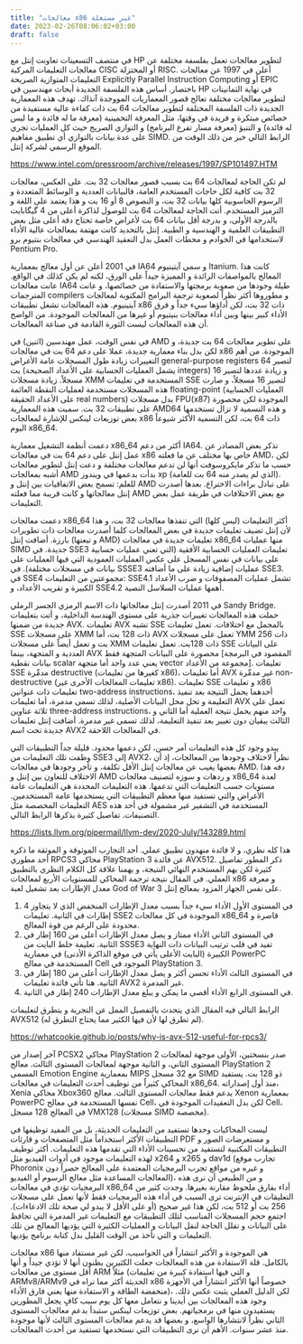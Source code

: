 ```yaml
---
title: "معالجات x86 غير مستغلة"
date: 2023-02-26T08:06:02+03:00
draft: false
---
```


في منتصف التسعينات تعاونت إنتل مع HP لتطوير معالجات تعمل بفلسفة مختلفة عن معالجات التعليمات المركبة CISC أو المختزلة RISC. أعلن في 1997 عن معالجات التعليمات المتوازية الصريحة Explicitly Parallel Instruction Computing أو EPIC باختصار. أساس هذه الفلسفة الجديدة أبحاث مهندسين في HP في نهاية الثمانينات لتطوير معالجات مختلفة تعالج قصور المعماريات المووجدة آنذاك. تهدف هذه المعمارية الجديدة ذات الفلسفة المختلفة لتطوير معالجات 64 بت ذات كفاءة عالية مستفيدة من خصائص مبتكرة و فريدة في وقتها، مثل المعرفة التخمينية (معرفة ما له فائدة و ما ليس له فائدة) و التنبؤ (معرفة مسار تفرع البرنامج) و التوازي الصريح حيث كل العمليات تجري على عدة بيانات بالتوازي أي تطبيق مفاهيم SIMD. الرابط التالي خبر من ذلك الوقت من الموقع الرسمي لشركة إنتل.

https://www.intel.com/pressroom/archive/releases/1997/SP101497.HTM

لم تكن الحاجة لمعالجات 64 بت بسبب قصور معالجات 32 بت. على العكس، معالجات 32 بت كافية لكل حاجات المستخدم العامة، فالبيانات العددية و الوسائط المتعددة و الرسوم الحاسوبية كلها بيانات 32 بت، و النصوص 8 أو 16 بت و هذا يعتمد على اللغة و الترميز المستخدم. أتت الحاجة لمعالجات 64 بت للوصول لذاكرة أعلى من 4 گيگابايت بالدرجة الأولى، و بدرجة أقل بيانات 64 بت لأغراض خاصة تحتاج دقة أعلى مثل بعض التطبيقات العلمية و الهندسية و الطبية. إنتل بالتحديد كانت مهتمة بمعالجات عالية الأداء لاستخدامها في الخوادم و محطات العمل بدل التعقيد الهندسي في معالجات بنتيوم برو  Pentium Pro.

في 2001 أعلن عن أول معالج بمعمارية IA64 و سمي آيتينيوم Itanium. كانت هذا المعالج بالمواصفات الرائدة و المميزة جيداً على الورق، لكنه لم يكن كذلك في الواقع. عانت معالجات IA64 طيلة وجودها من صعوبة برمجتها والاستفادة من خصائصها، و عانت المترجمات compilers و مطوروها أكثر نظراً لصعوبة ترجمة البرامج المكتوبة لمعالجات آيتينيوم. هذه المعالجات تشغل تطبيقات x86 ذات 32 بت، لكن أداؤها سيء جداً و فرق الأداء كبير بينها وبين أداء معالجات بنيتيوم أو غيرها من المعالجات الموجودة. من الواضح أن هذه المعالجات ليست الثورة القادمة في صناعة المعالجات.

في نفس الوقت، عمل مهندسين (اثنين) في AMD على تطوير معالجات 64 بت جديدة، و لكن بدل بناء معمارية جديدة، عملا على دعم 64 بت في معالجات x86 الموجودة. من أهم التغييرات زيادة طول المسجلات عامة الأغراض general-purpose registers لتصير 64 بت (يشمل العمليات الحسابية على الأعداد الصحيحة integers) و زيادة عددها لتصير 16 مسجلاً. زيادة مسجلات XMM المستخدمة في تعليمات SSE لتصير 16 مسجلاً، و صارت هذه المسجلات مستخدمة لعمليات النقطة العائمة floating-point (العمليات الحسابية على الأعداد الحقيقة real numbers) بدل مسجلات FPU(x87) الموجودة لكن محصورة على تطبيقات 32 بت. سميت هذه المعمارية AMD64 و هذه التسمية لا تزال تستخدمها بعض توزيعات لينكس للإشارة لمعالجات x86 ذات 64 بت، لكن التسمية الأكثر شيوعاً اليوم x86_64.

دعمت أنظمة التشغيل معمارية x86_64 أكثر من دعم IA64. تذكر بعض المصادر عن عمل إنتل على دعم 64 بت في معالجات x86 خاص بها مختلف عن ما فعلته AMD، لكن حسب ما تذكر مايكروسوفت أنها لن تدعم معالجات مختلفة و دعت إنتل لتطوير معالجات أشبه بمعالجات AMD بدأت بدعمها في ويندوز xp (الذي لم يصدر منه 64 بت للعامة). للعلم: تسمح بعض الاتفاقيات بين إنتل و AMD على تبادل براءات الاختراع. بعدها أصدرت إنتل معالجاتها و كانت قريبة مما فعلته AMD مع بعض الاختلافات في طريقة عمل بعض التعليمات.

دعمت معالجات x86_64 أكثر التعليمات (ليس كلها) التي تنفذها معالجات 32 بت، و هذا لأن إنتل تضيف تعليمات جديدة في بعض المعالجات كلما أصدرت معالجات ذات تطويرات بارزة. أضافت إنتل (و تبعتها AMD) تعليمات جديدة في معالجات x86_64 منها عمليات SIMD جديدة. في SSE3 تعليمات العمليات الحسابية الأفقية (التي تعني عمليات حسابية على بيانات في نفس المسجل على عكس العمليات العمودية التي فيها العمليات على بيانات في مسجلات مختلفة). في SSSE3 عمليات إضافية زيادة على ما أضافته SSE3. في SSE4 مجموعتين من التعليمات: SSE4.1  تشمل عمليات المصفوفات و ضرب الأعداد الكبيرة و تقريب الأعداد، و SSE4.2 أهمها عمليات السلاسل النصية.

في 2011 أصدرت إنتل معالجاتها ذات الاسم الرمزي الجسر الرملي Sandy Bridge. حملت هذه المعالجات تغييرات جذرية على مستوى الهندسة الداخلية، و أتت بتعليمات جديدة من ضمنها AVX. تعليمات AVX تشبه SSE بالمجمل مع اختلافات. تعمل تعليمات SSE على مسجلات XMM ذات 128 بت، أما AVX تعمل على مسجلات YMM ذات 256 بت و تعمل أيضاً على مسجلات XMM ذات 128بت. تعمل تعليمات SSE على البيانات العددية و المتجهة، بينما AVX محصورة على البيانات المتجهة فقط [المقصود في البرمجة بيانات نقطية scalar يعني عدد واحد أما متجهة vector مجموعة من الأعداد]. تعليمات SSE مدمِّرة destructive (كغيرها من تعليمات x86)، أما تعليمات AVX غير مدمِّرة non-destructive (تعليمات المعالجات الأخرى غير x86). تعليمات SSE و تعليمات x86 تعليمات ذات عنوانين two-address instructions، أحدهما يحمل النتيجة بعد تنفيذ التعليمة و تحل محل البيانات الأصلية، لذلك تسمى مدمرة، أما تعليمات AVX تعمل على ثلاثة عناوين three-address instructions، واحد منهم يحمل نتيجة العملية أما الثاني و الثالث يبقيان دون تغيير بعد تنفيذ التعليمة، لذلك تسمى غير مدمرة. أضافت إنتل تعليمات جديدة تحت اسم AVX2 في المعالجات اللاحقة.

يبدو وجود كل هذه التعليمات أمر حسن، لكن دعمها محدود. قليلة جداً التطبيقات التي وظفت تلك التعليمات من SSE3 إلى AVX2، نظراً لاختلاف وجودها بين المعالجات، إذ أن بعضها يغيب عن معالجات إنتل الأقل تكلفة، و تأخر وجودها في معالجات AMD. دفه هذا الاختلاف للتعاون بين إنتل و AMD و ردهات و سوزه لتصنيف معالجات x86_64 لعدة مستويات حسب التعليمات التي تدعمها. هذه التعليمات المحددة هي التعليمات عامة الأغراض والتي تستفيد منها معظم التطبيقات التي يستخدمها عامة المستخدمين. التعليمات المخصصة مثل AES المستخدمة في التشفير غير مشمولة في أحد هذه التصنيفات. تفاصيل كثيرة يذكرها الرابط التالي.

https://lists.llvm.org/pipermail/llvm-dev/2020-July/143289.html

هذا كله نظري، و لا فائدة منهدون تطبيق عملي. أحد التجارب الموثوقة و الموثقة ما ذكره أحد مطوري RPCS3 محاكي PlayStation 3 عن فائدة AVX512. ذكر المطور تفاصيل كثيرة لكن يهم المستخدم النهائي النتيجة، و يهمنا علاقة كل الكلام النظري بالتطبيق العملي. في المقال نتيجة ترجمة المحاكي للمستويات الأربع لمعالجات x86 و معرفة معدل الإطارات بعد تشغيل لعبة God of War 3 على نفس الجهاز المزود بمعالج إنتل.
1. في المستوى الأول الأداء سيء جداً بسبب معدل الإطارات المنخفض الذي لا يتجاوز 4 إطارات في الثانية. تعليمات SSE2 الموجودة في كل معالجات x86_64 قاصرة و محدودة على الرغم من قوة المعالج.
2. في المستوى الثاني الأداء ممتاز و يصل معدل الإطارات أعلى من 160 إطار في الثانية. تعليمة خلط البايت من SSSE3 تفيد في قلب ترتيب البيانات ذات النهاية الكبيرة (البايت الأعلى يأتي في موقع الذاكرة الأدنى) في معمارية PowerPC المستخدمة في معالج Cell الموجود في PlayStation 3.
3. في المستوى الثالث الأداء تحسن أكثر و يصل معدل الإطارات أعلى من 180 إطار في الثانية. هنا تأتي فائدة تعليمات AVX2 غير المدمرة.
4. في المستوى الرابع الأداء أقصى ما يمكن و يبلغ معدل الإطارات 240 إطار في الثانية.

الرابط التالي فيه المقال الذي يتحدث بالتفصيل الممل عن التجربة و يتطرق لتعليمات AVX512 (لم تطرق لها لأن فيها الكثير مما يحتاج التطرق له).

https://whatcookie.github.io/posts/why-is-avx-512-useful-for-rpcs3/

آخر إصدار من PCSX2 محاكي PlayStation 2 صدر بنسختين، الأولى موجهة لمعالجات المستوى الثاني، و الثانية موجهة لمعالجات المستوى الثالث. معالج PlayStation 2 المسمى Emotion Engine بمعمارية  MIPS مع 32 مسجل SIMD ذو 128 بت. يستفيد المحاكي كثيراً من توظيف أحدث التعليمات في معالجات x86_64. منذ أول إصداراته، Xenia محاكي Xbox360 يدعم فقط معالجات المستوى الثالث. معالج Xenon بمعمارية PowerPC نفسها المستخدمة في معالج Cell، لكن بدل التعقيدات الموجودة في Cell، في المعالج 128 مسجل VMX128 (مسجلات SIMD مخصصة).

ليست المحاكيات وحدها تستفيد من التعليمات الحديثة، بل من المفيد توظيفها في التطبيقات الأكثر استخداماً مثل المتصفحات و قارئات PDF و مستعرضات الصور و التطبيقات المكتبية لتستفيد من تحسينات الأداء التي تقدمها هذه التعليمات. أكثر توظيف لهذه التعليمات موجود في أدوات الفيديو مثل x264 و x265 و dav1d (تجارب موقع Phoronix و غيره من مواقع تجرب البرمجيات المعتمدة على المعالج حصراً دون المعالجات المساعدة مثل معالج الرسوم أو الفيديو)، و من الطبيعي أن نرى هذه البرمجيات تؤدي في معالجات x86_64 أداء بفارق ملحوظ مقارنة بغيرها. وجدت كثير من التعليقات في الإنترنت ترى السبب في أداء هذه البرمجيات فقط لأنها تعمل على مسجلات 256 بت أو 512 بت، لكن هذا غير صحيح (أو على الأقل لا يبدو لي صحة تلك الادعاءات). اجتمع حجم المسجلات المناسب لتلك التطبيقات مع التعليمات غير المدمرة التي تحافظ على البيانات و تقلل الحاجة لنقل البيانات و العمليات الكثيرة التي يؤديها المعالج من تلك التعليمات و التي تأخذ من الوقت القليل بدل كتابة برنامج يؤديها.

معالجات x86 هي الموجودة و الأكثر انتشاراً في الحواسيب، لكن غير مستفاد منها بالكامل. قلة الاستفادة من هذه المعالجات جعلت الكثيرين يظنون أنها لا تؤدي جيداً و أنها أقل مستوى من معالجات ARM مثلاً (و التي فيها استفادة كبيرة من تعليمات ARMv8/ARMv9 الحديثة أكثر مما نراه في x86 خصوصاً أنها الأكثر انتشاراً في الأجهزة منخفضة الطاقة و الاستفادة منها يعني فارق الأداء)، لكن الدليل العملي يثبت عكس ذلك. وجود هذه المعالجات بين أيدينا و نتعامل معها كل يوم سبب كافٍ يجعل المطورين يستفيدون منها في برمجياتهم. بعض توزيعات لينكس ستبدأ بدعم معالجات المستوى الثاني نظراً لانتشارها الواسع، و بعضها قد يدعم معالجات المستوى الثالث لأنها موجودة منذ عشر سنوات. الأهم أن نرى التطبيقات التي نستخدمها تستفيد من أحدث المعالجات.